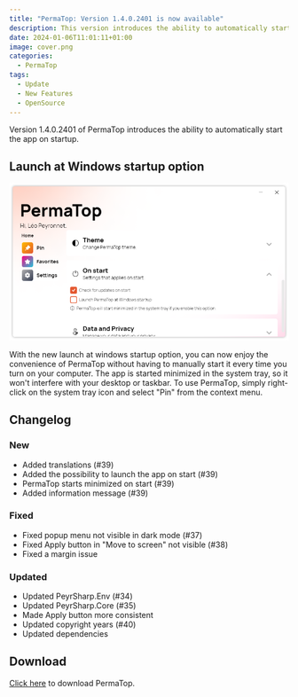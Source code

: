 ```yaml
---
title: "PermaTop: Version 1.4.0.2401 is now available"
description: This version introduces the ability to automatically start the app on startup.
date: 2024-01-06T11:01:11+01:00
image: cover.png
categories:
  - PermaTop
tags:
  - Update
  - New Features
  - OpenSource
---
```


Version 1.4.0.2401 of PermaTop introduces the ability to automatically start the app on startup.

## Launch at Windows startup option

![The new "Launch PermaTop at Windows startup" option](1.png)

With the new launch at windows startup option, you can now enjoy the convenience of PermaTop without having to manually start it every time you turn on your computer. The app is started minimized in the system tray, so it won't interfere with your desktop or taskbar. To use PermaTop, simply right-click on the system tray icon and select "Pin" from the context menu.

## Changelog

### New

- Added translations (#39)
- Added the possibility to launch the app on start (#39)
- PermaTop starts minimized on start (#39)
- Added information message (#39)

### Fixed

- Fixed popup menu not visible in dark mode (#37)
- Fixed Apply button in "Move to screen" not visible (#38)
- Fixed a margin issue

### Updated

- Updated PeyrSharp.Env (#34)
- Updated PeyrSharp.Core (#35)
- Made Apply button more consistent
- Updated copyright years (#40)
- Updated dependencies

## Download

[Click here](https://tinyurl.com/PermaTop) to download PermaTop.

